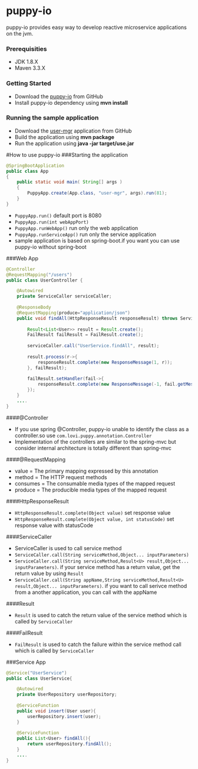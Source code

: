 # puppy-io
puppy-io provides easy way to develop reactive microservice applications on the jvm.

### Prerequisities
  * JDK 1.8.X
  * Maven 3.3.X

### Getting Started
 * Download the [puppy-io](https://github.com/loviworld/puppy-io) from GitHub
 * Install puppy-io dependency using **mvn install**
 
### Running the sample application
 * Download the [user-mgr](https://github.com/loviworld/puppy-io) application from GitHub
 * Build the application using **mvn package**
 * Run the application using **java -jar target/use.jar**

#How to use puppy-io
###Starting the application
```java
@SpringBootApplication
public class App 
{
    public static void main( String[] args )
    {
        PuppyApp.create(App.class, "user-mgr", args).run(81);
    }
}
```
* ```PuppyApp.run()``` default port is 8080
* ```PuppyApp.run(int webAppPort)```
* ```PuppyApp.runWebApp()``` run only the web application
* ```PuppyApp.runServiceApp()``` run only the service application
* sample application is based on spring-boot.if you want you can use puppy-io without spring-boot

###Web App
```java
@Controller
@RequestMapping("/users")
public class UserController {

	@Autowired
	private ServiceCaller serviceCaller;
	
	@ResponseBody
	@RequestMapping(produce="application/json")
	public void findAll(HttpResponseResult responseResult) throws ServiceCallerException{
		
		Result<List<User>> result = Result.create();
		FailResult failResult = FailResult.create();
		
		serviceCaller.call("UserService.findAll", result);
		
		result.process(r->{
			responseResult.complete(new ResponseMessage(1, r));
		}, failResult);
		
		failResult.setHandler(fail->{
			responseResult.complete(new ResponseMessage(-1, fail.getMessage()),500);
		});
	}
	....
}
```
####@Controller
* If you use spring @Controller, puppy-io unable to identify the class as a controller.so use ```com.lovi.puppy.annotation.Controller```
* Implementation of the controllers are similar to the spring-mvc but consider internal architecture is totally different than spring-mvc

####@RequestMapping
* value = The primary mapping expressed by this annotation
* method = The HTTP request methods
* consumes = The consumable media types of the mapped request
* produce = The producible media types of the mapped request

####HttpResponseResult
* ```HttpResponseResult.complete(Object value)``` set response value
* ```HttpResponseResult.complete(Object value, int statusCode)``` set response value with statusCode

####ServiceCaller
* ServiceCaller is used to call service method
* ```ServiceCaller.call(String serviceMethod,Object... inputParameters)```
* ```ServiceCaller.call(String serviceMethod,Result<U> result,Object... inputParameters)```. if your service method has a return value, get the return value by using ```Result```
* ```ServiceCaller.call(String appName,String serviceMethod,Result<U> result,Object... inputParameters)```. if you want to call serivce method from a another application, you can call with the appName

####Result
* ```Result``` is used to catch the return value of the service method which is called by ```ServiceCaller```

####FailResult 
* ```FailResult``` is used to catch the failure within the service method call which is called by ```ServiceCaller```

###Service App
```java
@Service("UserService")
public class UserService{

	@Autowired
	private UserRepository userRepository;
	
	@ServiceFunction
	public void insert(User user){
		userRepository.insert(user);
	}
	
	@ServiceFunction
	public List<User> findAll(){
		return userRepository.findAll();
	}
	....
}
```
